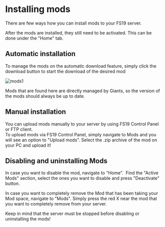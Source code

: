 Installing mods
===============

There are few ways how you can install mods to your FS19 server.

After the mods are installed, they still need to be activated. This can be done under the "Home" tab.

  

Automatic installation
----------------------

To manage the mods on the automatic download feature, simply click the download button to start the download of the desired mod

![mods1](../images/mods1.png")

Mods that are found here are directly managed by Giants, so the version of the mods should always be up to date. 

Manual installation
-------------------

You can upload mods manually to your server by using FS19 Control Panel or FTP client.  
To upload mods via FS19 Control Panel, simply navigate to Mods and you will see an option to "Upload mods". Select the .zip archive of the mod on your PC and upload it!  
  

Disabling and uninstalling Mods
-------------------------------

In case you want to disable the mod, navigate to "Home".  Find the "Active Mods" section, select the ones you want to disable and press "Deactivate" button.  
  
In case you want to completely remove the Mod that has been taking your Mod space, navigate to "Mods". Simply press the red X near the mod that you want to completely remove from your server.  
  

Keep in mind that the server must be stopped before disabling or uninstalling the mods!